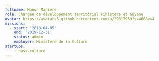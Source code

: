 ```yaml
---
fullname: Manon Maniere
role: Chargée de développement territorial Finistère et Guyane
avatar: https://avatars3.githubusercontent.com/u/29817959?s=460&v=4
missions:
  - start: '2018-04-05'
    end: '2019-12-31'
    status: admin
    employer: Ministère de la Culture
startups:
    - pass-culture
---
```

